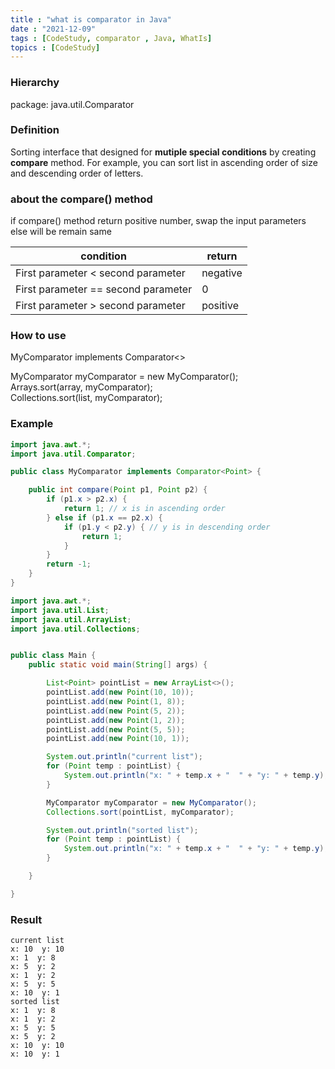 ```yaml
---
title : "what is comparator in Java"
date : "2021-12-09"
tags : [CodeStudy, comparator , Java, WhatIs]
topics : [CodeStudy]
---
```


### Hierarchy

package: java.util.Comparator

### Definition

Sorting interface that designed for **mutiple special conditions** by creating **compare** method. For example, you can sort list in ascending order of size and descending order of letters.

### about the compare() method

if compare() method return positive number, swap the input parameters  
else will be remain same

| condition                           | return   |
| ----------------------------------- | -------- |
| First parameter < second parameter  | negative |
| First parameter == second parameter | 0        |
| First parameter > second parameter  | positive |

### How to use

MyComparator implements Comparator<>

MyComparator myComparator = new MyComparator();  
Arrays.sort(array, myComparator);  
Collections.sort(list, myComparator);

### Example

```java
import java.awt.*;
import java.util.Comparator;

public class MyComparator implements Comparator<Point> {

    public int compare(Point p1, Point p2) {
        if (p1.x > p2.x) {
            return 1; // x is in ascending order
        } else if (p1.x == p2.x) {
            if (p1.y < p2.y) { // y is in descending order
                return 1;
            }
        }
        return -1;
    }
}
```

```java
import java.awt.*;
import java.util.List;
import java.util.ArrayList;
import java.util.Collections;


public class Main {
    public static void main(String[] args) {

        List<Point> pointList = new ArrayList<>();
        pointList.add(new Point(10, 10));
        pointList.add(new Point(1, 8));
        pointList.add(new Point(5, 2));
        pointList.add(new Point(1, 2));
        pointList.add(new Point(5, 5));
        pointList.add(new Point(10, 1));

        System.out.println("current list");
        for (Point temp : pointList) {
            System.out.println("x: " + temp.x + "  " + "y: " + temp.y);
        }

        MyComparator myComparator = new MyComparator();
        Collections.sort(pointList, myComparator);

        System.out.println("sorted list");
        for (Point temp : pointList) {
            System.out.println("x: " + temp.x + "  " + "y: " + temp.y);
        }

    }

}

```

### Result

```
current list
x: 10  y: 10
x: 1  y: 8
x: 5  y: 2
x: 1  y: 2
x: 5  y: 5
x: 10  y: 1
sorted list
x: 1  y: 8
x: 1  y: 2
x: 5  y: 5
x: 5  y: 2
x: 10  y: 10
x: 10  y: 1
```
